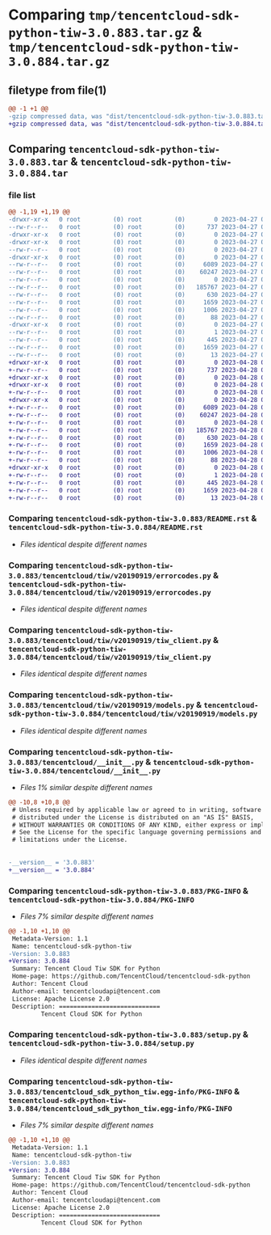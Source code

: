 # Comparing `tmp/tencentcloud-sdk-python-tiw-3.0.883.tar.gz` & `tmp/tencentcloud-sdk-python-tiw-3.0.884.tar.gz`

## filetype from file(1)

```diff
@@ -1 +1 @@
-gzip compressed data, was "dist/tencentcloud-sdk-python-tiw-3.0.883.tar", last modified: Thu Apr 27 00:58:15 2023, max compression
+gzip compressed data, was "dist/tencentcloud-sdk-python-tiw-3.0.884.tar", last modified: Fri Apr 28 02:42:23 2023, max compression
```

## Comparing `tencentcloud-sdk-python-tiw-3.0.883.tar` & `tencentcloud-sdk-python-tiw-3.0.884.tar`

### file list

```diff
@@ -1,19 +1,19 @@
-drwxr-xr-x   0 root         (0) root         (0)        0 2023-04-27 00:58:15.000000 tencentcloud-sdk-python-tiw-3.0.883/
--rw-r--r--   0 root         (0) root         (0)      737 2023-04-27 00:58:14.000000 tencentcloud-sdk-python-tiw-3.0.883/README.rst
-drwxr-xr-x   0 root         (0) root         (0)        0 2023-04-27 00:58:15.000000 tencentcloud-sdk-python-tiw-3.0.883/tencentcloud/
-drwxr-xr-x   0 root         (0) root         (0)        0 2023-04-27 00:58:15.000000 tencentcloud-sdk-python-tiw-3.0.883/tencentcloud/tiw/
--rw-r--r--   0 root         (0) root         (0)        0 2023-04-27 00:58:14.000000 tencentcloud-sdk-python-tiw-3.0.883/tencentcloud/tiw/__init__.py
-drwxr-xr-x   0 root         (0) root         (0)        0 2023-04-27 00:58:15.000000 tencentcloud-sdk-python-tiw-3.0.883/tencentcloud/tiw/v20190919/
--rw-r--r--   0 root         (0) root         (0)     6089 2023-04-27 00:58:14.000000 tencentcloud-sdk-python-tiw-3.0.883/tencentcloud/tiw/v20190919/errorcodes.py
--rw-r--r--   0 root         (0) root         (0)    60247 2023-04-27 00:58:14.000000 tencentcloud-sdk-python-tiw-3.0.883/tencentcloud/tiw/v20190919/tiw_client.py
--rw-r--r--   0 root         (0) root         (0)        0 2023-04-27 00:58:14.000000 tencentcloud-sdk-python-tiw-3.0.883/tencentcloud/tiw/v20190919/__init__.py
--rw-r--r--   0 root         (0) root         (0)   185767 2023-04-27 00:58:14.000000 tencentcloud-sdk-python-tiw-3.0.883/tencentcloud/tiw/v20190919/models.py
--rw-r--r--   0 root         (0) root         (0)      630 2023-04-27 00:58:14.000000 tencentcloud-sdk-python-tiw-3.0.883/tencentcloud/__init__.py
--rw-r--r--   0 root         (0) root         (0)     1659 2023-04-27 00:58:15.000000 tencentcloud-sdk-python-tiw-3.0.883/PKG-INFO
--rw-r--r--   0 root         (0) root         (0)     1006 2023-04-27 00:58:14.000000 tencentcloud-sdk-python-tiw-3.0.883/setup.py
--rw-r--r--   0 root         (0) root         (0)       88 2023-04-27 00:58:15.000000 tencentcloud-sdk-python-tiw-3.0.883/setup.cfg
-drwxr-xr-x   0 root         (0) root         (0)        0 2023-04-27 00:58:15.000000 tencentcloud-sdk-python-tiw-3.0.883/tencentcloud_sdk_python_tiw.egg-info/
--rw-r--r--   0 root         (0) root         (0)        1 2023-04-27 00:58:15.000000 tencentcloud-sdk-python-tiw-3.0.883/tencentcloud_sdk_python_tiw.egg-info/dependency_links.txt
--rw-r--r--   0 root         (0) root         (0)      445 2023-04-27 00:58:15.000000 tencentcloud-sdk-python-tiw-3.0.883/tencentcloud_sdk_python_tiw.egg-info/SOURCES.txt
--rw-r--r--   0 root         (0) root         (0)     1659 2023-04-27 00:58:15.000000 tencentcloud-sdk-python-tiw-3.0.883/tencentcloud_sdk_python_tiw.egg-info/PKG-INFO
--rw-r--r--   0 root         (0) root         (0)       13 2023-04-27 00:58:15.000000 tencentcloud-sdk-python-tiw-3.0.883/tencentcloud_sdk_python_tiw.egg-info/top_level.txt
+drwxr-xr-x   0 root         (0) root         (0)        0 2023-04-28 02:42:23.000000 tencentcloud-sdk-python-tiw-3.0.884/
+-rw-r--r--   0 root         (0) root         (0)      737 2023-04-28 02:42:23.000000 tencentcloud-sdk-python-tiw-3.0.884/README.rst
+drwxr-xr-x   0 root         (0) root         (0)        0 2023-04-28 02:42:23.000000 tencentcloud-sdk-python-tiw-3.0.884/tencentcloud/
+drwxr-xr-x   0 root         (0) root         (0)        0 2023-04-28 02:42:23.000000 tencentcloud-sdk-python-tiw-3.0.884/tencentcloud/tiw/
+-rw-r--r--   0 root         (0) root         (0)        0 2023-04-28 02:42:23.000000 tencentcloud-sdk-python-tiw-3.0.884/tencentcloud/tiw/__init__.py
+drwxr-xr-x   0 root         (0) root         (0)        0 2023-04-28 02:42:23.000000 tencentcloud-sdk-python-tiw-3.0.884/tencentcloud/tiw/v20190919/
+-rw-r--r--   0 root         (0) root         (0)     6089 2023-04-28 02:42:23.000000 tencentcloud-sdk-python-tiw-3.0.884/tencentcloud/tiw/v20190919/errorcodes.py
+-rw-r--r--   0 root         (0) root         (0)    60247 2023-04-28 02:42:23.000000 tencentcloud-sdk-python-tiw-3.0.884/tencentcloud/tiw/v20190919/tiw_client.py
+-rw-r--r--   0 root         (0) root         (0)        0 2023-04-28 02:42:23.000000 tencentcloud-sdk-python-tiw-3.0.884/tencentcloud/tiw/v20190919/__init__.py
+-rw-r--r--   0 root         (0) root         (0)   185767 2023-04-28 02:42:23.000000 tencentcloud-sdk-python-tiw-3.0.884/tencentcloud/tiw/v20190919/models.py
+-rw-r--r--   0 root         (0) root         (0)      630 2023-04-28 02:42:23.000000 tencentcloud-sdk-python-tiw-3.0.884/tencentcloud/__init__.py
+-rw-r--r--   0 root         (0) root         (0)     1659 2023-04-28 02:42:23.000000 tencentcloud-sdk-python-tiw-3.0.884/PKG-INFO
+-rw-r--r--   0 root         (0) root         (0)     1006 2023-04-28 02:42:23.000000 tencentcloud-sdk-python-tiw-3.0.884/setup.py
+-rw-r--r--   0 root         (0) root         (0)       88 2023-04-28 02:42:23.000000 tencentcloud-sdk-python-tiw-3.0.884/setup.cfg
+drwxr-xr-x   0 root         (0) root         (0)        0 2023-04-28 02:42:23.000000 tencentcloud-sdk-python-tiw-3.0.884/tencentcloud_sdk_python_tiw.egg-info/
+-rw-r--r--   0 root         (0) root         (0)        1 2023-04-28 02:42:23.000000 tencentcloud-sdk-python-tiw-3.0.884/tencentcloud_sdk_python_tiw.egg-info/dependency_links.txt
+-rw-r--r--   0 root         (0) root         (0)      445 2023-04-28 02:42:23.000000 tencentcloud-sdk-python-tiw-3.0.884/tencentcloud_sdk_python_tiw.egg-info/SOURCES.txt
+-rw-r--r--   0 root         (0) root         (0)     1659 2023-04-28 02:42:23.000000 tencentcloud-sdk-python-tiw-3.0.884/tencentcloud_sdk_python_tiw.egg-info/PKG-INFO
+-rw-r--r--   0 root         (0) root         (0)       13 2023-04-28 02:42:23.000000 tencentcloud-sdk-python-tiw-3.0.884/tencentcloud_sdk_python_tiw.egg-info/top_level.txt
```

### Comparing `tencentcloud-sdk-python-tiw-3.0.883/README.rst` & `tencentcloud-sdk-python-tiw-3.0.884/README.rst`

 * *Files identical despite different names*

### Comparing `tencentcloud-sdk-python-tiw-3.0.883/tencentcloud/tiw/v20190919/errorcodes.py` & `tencentcloud-sdk-python-tiw-3.0.884/tencentcloud/tiw/v20190919/errorcodes.py`

 * *Files identical despite different names*

### Comparing `tencentcloud-sdk-python-tiw-3.0.883/tencentcloud/tiw/v20190919/tiw_client.py` & `tencentcloud-sdk-python-tiw-3.0.884/tencentcloud/tiw/v20190919/tiw_client.py`

 * *Files identical despite different names*

### Comparing `tencentcloud-sdk-python-tiw-3.0.883/tencentcloud/tiw/v20190919/models.py` & `tencentcloud-sdk-python-tiw-3.0.884/tencentcloud/tiw/v20190919/models.py`

 * *Files identical despite different names*

### Comparing `tencentcloud-sdk-python-tiw-3.0.883/tencentcloud/__init__.py` & `tencentcloud-sdk-python-tiw-3.0.884/tencentcloud/__init__.py`

 * *Files 1% similar despite different names*

```diff
@@ -10,8 +10,8 @@
 # Unless required by applicable law or agreed to in writing, software
 # distributed under the License is distributed on an "AS IS" BASIS,
 # WITHOUT WARRANTIES OR CONDITIONS OF ANY KIND, either express or implied.
 # See the License for the specific language governing permissions and
 # limitations under the License.
 
 
-__version__ = '3.0.883'
+__version__ = '3.0.884'
```

### Comparing `tencentcloud-sdk-python-tiw-3.0.883/PKG-INFO` & `tencentcloud-sdk-python-tiw-3.0.884/PKG-INFO`

 * *Files 7% similar despite different names*

```diff
@@ -1,10 +1,10 @@
 Metadata-Version: 1.1
 Name: tencentcloud-sdk-python-tiw
-Version: 3.0.883
+Version: 3.0.884
 Summary: Tencent Cloud Tiw SDK for Python
 Home-page: https://github.com/TencentCloud/tencentcloud-sdk-python
 Author: Tencent Cloud
 Author-email: tencentcloudapi@tencent.com
 License: Apache License 2.0
 Description: ============================
         Tencent Cloud SDK for Python
```

### Comparing `tencentcloud-sdk-python-tiw-3.0.883/setup.py` & `tencentcloud-sdk-python-tiw-3.0.884/setup.py`

 * *Files identical despite different names*

### Comparing `tencentcloud-sdk-python-tiw-3.0.883/tencentcloud_sdk_python_tiw.egg-info/PKG-INFO` & `tencentcloud-sdk-python-tiw-3.0.884/tencentcloud_sdk_python_tiw.egg-info/PKG-INFO`

 * *Files 7% similar despite different names*

```diff
@@ -1,10 +1,10 @@
 Metadata-Version: 1.1
 Name: tencentcloud-sdk-python-tiw
-Version: 3.0.883
+Version: 3.0.884
 Summary: Tencent Cloud Tiw SDK for Python
 Home-page: https://github.com/TencentCloud/tencentcloud-sdk-python
 Author: Tencent Cloud
 Author-email: tencentcloudapi@tencent.com
 License: Apache License 2.0
 Description: ============================
         Tencent Cloud SDK for Python
```

